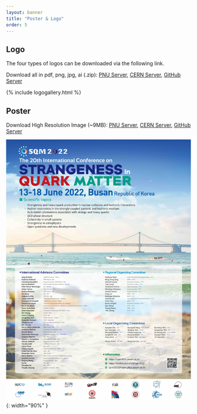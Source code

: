 ```yaml
---
layout: banner
title: "Poster & Logo"
order: 5
---
```


## Logo

The four types of logos can be downloaded via the following link.

Download all in pdf, png, jpg, ai (.zip): 
<a href="https://sqm2022.pusan.ac.kr/assets/files/sqm2022-logo/sqm2022LogoPack.zip" download>PNU Server</a>, 
<a href="https://sqm2022.web.cern.ch/assets/files/sqm2022-logo/sqm2022LogoPack.zip" download>CERN Server</a>, 
<a href="https://sqm2022.github.io/assets/files/sqm2022-logo/sqm2022LogoPack.zip" download>GitHub Server</a>

{% include logogallery.html %}

## Poster

Download High Resolution Image (~9MB): 
<a href="https://sqm2022.pusan.ac.kr/assets/img/poster/sqm2022-poster-highres.jpg" download>PNU Server</a>, 
<a href="https://sqm2022.web.cern.ch/assets/img/poster/sqm2022-poster-highres.jpg" download>CERN Server</a>, 
<a href="https://sqm2022.github.io/assets/img/poster/sqm2022-poster-highres.jpg" download>GitHub Server</a>

![Poster of SQM2022](/assets/img/poster/sqm2022-poster-lowres.jpg){: width="90%" }
